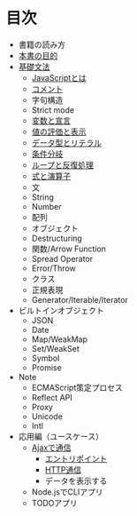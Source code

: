 # 目次

- 書籍の読み方
- [本書の目的](intro/goal/README.md)
- [基礎文法](basic/README.md)
    - [JavaScriptとは](basic/introduction/README.md)
    - [コメント](basic/comments/README.md)
    - 字句構造
    - Strict mode
    - [変数と宣言](basic/variables/README.md)
    - [値の評価と表示](basic/read-eval-print/README.md)
    - [データ型とリテラル](basic/data-type/README.md)
    - [条件分岐](basic/condition/README.md)
    - [ループと反復処理](basic/loop/README.md)
    - [式と演算子](basic/operator/README.md)
    - 文
    - String
    - Number
    - 配列
    - オブジェクト
    - Destructuring
    - 関数/Arrow Function
    - Spread Operator
    - Error/Throw
    - クラス
    - 正規表現
    - Generator/Iterable/Iterator
- ビルトインオブジェクト
    - JSON
    - Date
    - Map/WeakMap
    - Set/WeakSet
    - Symbol
    - Promise
- Note
    - ECMAScript策定プロセス
    - Reflect API
    - Proxy
    - Unicode
    - Intl
- 応用編（ユースケース）
    - [Ajaxで通信](ajaxapp/README.md)
      - [エントリポイント](ajaxapp/entrypoint/README.md)
      - [HTTP通信](ajaxapp/xhr/README.md)
      - データを表示する
    - Node.jsでCLIアプリ
    - TODOアプリ
